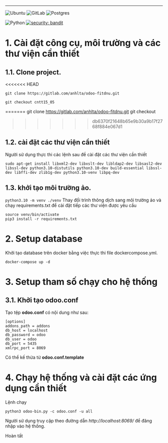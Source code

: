 ---
![Ubuntu](https://img.shields.io/badge/Ubuntu-E95420?style=for-the-badge&logo=ubuntu&logoColor=white)
![GitLab](https://img.shields.io/badge/gitlab-%23181717.svg?style=for-the-badge&logo=gitlab&logoColor=white)
![Postgres](https://img.shields.io/badge/postgres-%23316192.svg?style=for-the-badge&logo=postgresql&logoColor=white)

![Python](https://img.shields.io/badge/python-v3.8+-blue.svg)
[![security: bandit](https://img.shields.io/badge/security-bandit-yellow.svg)](https://github.com/PyCQA/bandit)




# 1. Cài đặt công cụ, môi trường và các thư viện cần thiết

## 1.1. Clone project.
<<<<<<< HEAD
```
git clone https://gitlab.com/anhlta/odoo-fitdnu.git
```
```
git checkout cntt15_05
```

=======
git clone https://gitlab.com/anhlta/odoo-fitdnu.git
git checkout 
>>>>>>> db6370f21648b65e9b30a9b17f2768f884e067d1

## 1.2. cài đặt các thư viện cần thiết

Người sử dụng thực thi các lệnh sau đề cài đặt các thư viện cần thiết

```
sudo apt-get install libxml2-dev libxslt-dev libldap2-dev libsasl2-dev libssl-dev python3.10-distutils python3.10-dev build-essential libssl-dev libffi-dev zlib1g-dev python3.10-venv libpq-dev
```
## 1.3. khởi tạo môi trường ảo.

`python3.10 -m venv ./venv`
Thay đổi trình thông dịch sang môi trường ảo và chạy requirements.txt để cài đặt tiếp các thư viện được yêu cầu

```
source venv/bin/activate
pip3 install -r requirements.txt
```

# 2. Setup database

Khởi tạo database trên docker bằng việc thực thi file dockercompose.yml.

`docker-compose up -d`

# 3. Setup tham số chạy cho hệ thống

## 3.1. Khởi tạo odoo.conf

Tạo tệp **odoo.conf** có nội dung như sau:

```
[options]
addons_path = addons
db_host = localhost
db_password = odoo
db_user = odoo
db_port = 5435
xmlrpc_port = 8069
```
Có thể kế thừa từ **odoo.conf.template**


# 4. Chạy hệ thống và cài đặt các ứng dụng cần thiết
Lệnh chạy
```
python3 odoo-bin.py -c odoo.conf -u all
```

Người sử dụng truy cập theo đường dẫn _http://localhost:8069/_ để đăng nhập vào hệ thống.

Hoàn tất
    

